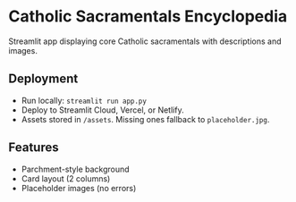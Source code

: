 
# Catholic Sacramentals Encyclopedia

Streamlit app displaying core Catholic sacramentals with descriptions and images.

## Deployment
- Run locally: `streamlit run app.py`
- Deploy to Streamlit Cloud, Vercel, or Netlify.
- Assets stored in `/assets`. Missing ones fallback to `placeholder.jpg`.

## Features
- Parchment-style background
- Card layout (2 columns)
- Placeholder images (no errors)
